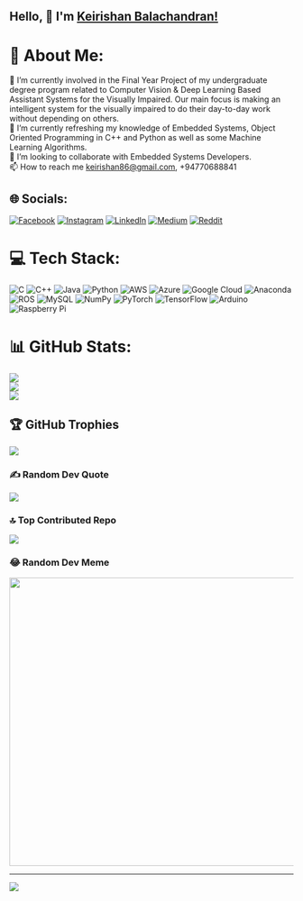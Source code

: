 
## Hello, 🙌 I'm [Keirishan Balachandran!](https://www.linkedin.com/in/balachandran-keirishan-6a5a66197/)


# 💫 About Me:
🔭 I’m currently involved in the Final Year Project of my undergraduate degree program related to Computer Vision & Deep Learning Based Assistant Systems for the Visually Impaired. Our main focus is making an intelligent system for the visually impaired to do their day-to-day work without depending on others.<br>🌱 I’m currently refreshing my knowledge of Embedded Systems, Object Oriented Programming in C++ and Python as well as some Machine Learning Algorithms.<br>👯 I’m looking to collaborate with Embedded Systems Developers.<br>📫 How to reach me keirishan86@gmail.com, +94770688841


## 🌐 Socials:
[![Facebook](https://img.shields.io/badge/Facebook-%231877F2.svg?logo=Facebook&logoColor=white)](https://facebook.com/Keirishan) [![Instagram](https://img.shields.io/badge/Instagram-%23E4405F.svg?logo=Instagram&logoColor=white)](https://instagram.com/keirish_15) [![LinkedIn](https://img.shields.io/badge/LinkedIn-%230077B5.svg?logo=linkedin&logoColor=white)](https://linkedin.com/in/balachandran-keirishan-6a5a66197/) [![Medium](https://img.shields.io/badge/Medium-12100E?logo=medium&logoColor=white)](https://medium.com/@keirish15) [![Reddit](https://img.shields.io/badge/Reddit-%23FF4500.svg?logo=Reddit&logoColor=white)](https://reddit.com/user/u/Keirishan15) 

# 💻 Tech Stack:
![C](https://img.shields.io/badge/c-%2300599C.svg?style=plastic&logo=c&logoColor=white) ![C++](https://img.shields.io/badge/c++-%2300599C.svg?style=plastic&logo=c%2B%2B&logoColor=white) ![Java](https://img.shields.io/badge/java-%23ED8B00.svg?style=plastic&logo=java&logoColor=white) ![Python](https://img.shields.io/badge/python-3670A0?style=plastic&logo=python&logoColor=ffdd54) ![AWS](https://img.shields.io/badge/AWS-%23FF9900.svg?style=plastic&logo=amazon-aws&logoColor=white) ![Azure](https://img.shields.io/badge/azure-%230072C6.svg?style=plastic&logo=azure-devops&logoColor=white) ![Google Cloud](https://img.shields.io/badge/Google%20Cloud-%234285F4.svg?style=plastic&logo=google-cloud&logoColor=white) ![Anaconda](https://img.shields.io/badge/Anaconda-%2344A833.svg?style=plastic&logo=anaconda&logoColor=white) ![ROS](https://img.shields.io/badge/ros-%230A0FF9.svg?style=plastic&logo=ros&logoColor=white) ![MySQL](https://img.shields.io/badge/mysql-%2300f.svg?style=plastic&logo=mysql&logoColor=white) ![NumPy](https://img.shields.io/badge/numpy-%23013243.svg?style=plastic&logo=numpy&logoColor=white) ![PyTorch](https://img.shields.io/badge/PyTorch-%23EE4C2C.svg?style=plastic&logo=PyTorch&logoColor=white) ![TensorFlow](https://img.shields.io/badge/TensorFlow-%23FF6F00.svg?style=plastic&logo=TensorFlow&logoColor=white) ![Arduino](https://img.shields.io/badge/-Arduino-00979D?style=plastic&logo=Arduino&logoColor=white) ![Raspberry Pi](https://img.shields.io/badge/-RaspberryPi-C51A4A?style=plastic&logo=Raspberry-Pi)
# 📊 GitHub Stats:
![](https://github-readme-stats.vercel.app/api?username=Keirishan&theme=default&hide_border=false&include_all_commits=true&count_private=false)<br/>
![](https://github-readme-streak-stats.herokuapp.com/?user=Keirishan&theme=default&hide_border=false)<br/>
![](https://github-readme-stats.vercel.app/api/top-langs/?username=Keirishan&theme=default&hide_border=false&include_all_commits=true&count_private=false&layout=compact)

## 🏆 GitHub Trophies
![](https://github-profile-trophy.vercel.app/?username=Keirishan&theme=discord&no-frame=false&no-bg=false&margin-w=4)

### ✍️ Random Dev Quote
![](https://quotes-github-readme.vercel.app/api?type=horizontal&theme=light)

### 🔝 Top Contributed Repo
![](https://github-contributor-stats.vercel.app/api?username=Keirishan&limit=5&theme=flat&combine_all_yearly_contributions=true)

### 😂 Random Dev Meme
<img src="https://rm.up.railway.app/" width="512px"/>

---
[![](https://visitcount.itsvg.in/api?id=Keirishan&icon=0&color=2)](https://visitcount.itsvg.in)

<!-- Proudly created with GPRM ( https://gprm.itsvg.in ) -->
